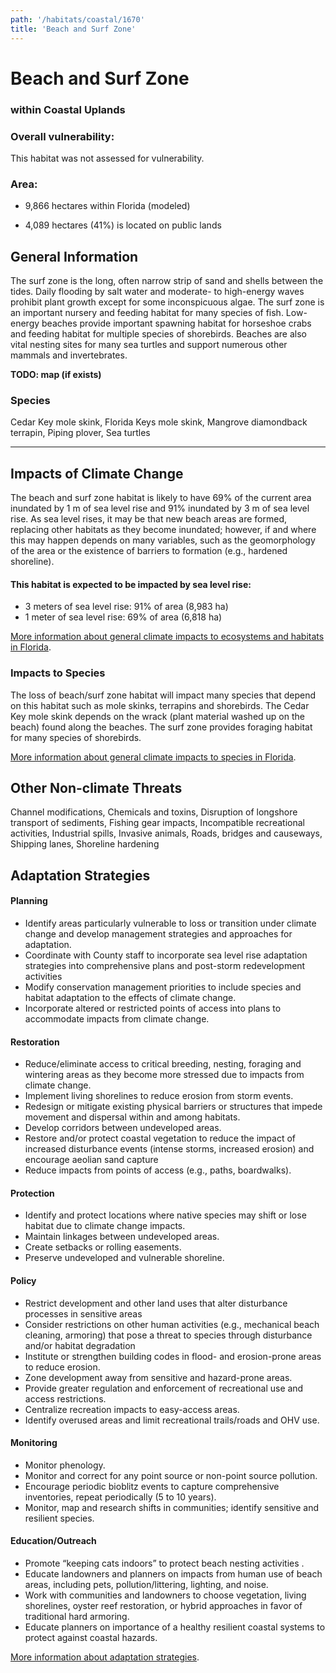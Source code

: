```yaml
---
path: '/habitats/coastal/1670'
title: 'Beach and Surf Zone'
---
```


# Beach and Surf Zone

### within Coastal Uplands

<div id="TopSection">



<div>

### Overall vulnerability:

This habitat was not assessed for vulnerability.

### Area:

-   9,866 hectares within Florida (modeled)

-   4,089 hectares (41%) is located on public lands



</div>
</div>

## General Information

The surf zone is the long, often narrow strip of sand and shells between the tides. Daily flooding by salt water and moderate- to high-energy waves prohibit plant growth except for some inconspicuous algae. The surf zone is an important nursery and feeding habitat for many species of fish.  Low-energy beaches provide important spawning habitat for horseshoe crabs and feeding habitat for multiple species of shorebirds.  Beaches are also vital nesting sites for many sea turtles and support numerous other mammals and invertebrates.



**TODO: map (if exists)**

### Species

Cedar Key mole skink, Florida Keys mole skink, Mangrove diamondback terrapin, Piping plover, Sea turtles

<hr />

## Impacts of Climate Change

The beach and surf zone habitat is likely to have 69% of the current area inundated by 1 m of sea level rise and 91% inundated by 3 m of sea level rise.  As sea level rises, it may be that new beach areas are formed, replacing other habitats as they become inundated; however, if and where this may happen depends on many variables, such as the geomorphology of the area or the existence of barriers to formation (e.g., hardened shoreline).


#### This habitat is expected to be impacted by sea level rise:

- 3 meters of sea level rise: 91% of area (8,983 ha)
- 1 meter of sea level rise: 69% of area (6,818 ha)
    

[More information about general climate impacts to ecosystems and habitats in Florida](/impacts/habitats).

### Impacts to Species

The loss of beach/surf zone habitat will impact many species that depend on this habitat such as mole skinks, terrapins and shorebirds.  The Cedar Key mole skink depends on the wrack (plant material washed up on the beach) found along the beaches.  The surf zone provides foraging habitat for many species of shorebirds.

[More information about general climate impacts to species in Florida](/impacts/species).

## Other Non-climate Threats

Channel modifications, Chemicals and toxins, Disruption of longshore transport of sediments, Fishing gear impacts, Incompatible recreational activities, Industrial spills, Invasive animals, Roads, bridges and causeways, Shipping lanes, Shoreline hardening

## Adaptation Strategies

#### Planning

- Identify areas particularly vulnerable to loss or transition under climate change and develop management strategies and approaches for adaptation.
- Coordinate with County staff to incorporate sea level rise adaptation strategies into comprehensive plans and post-storm redevelopment activities
- Modify conservation management priorities to include species and habitat adaptation to the effects of climate change.
- Incorporate altered or restricted points of access into plans to accommodate impacts from climate change.


#### Restoration

- Reduce/eliminate access to critical breeding, nesting, foraging and wintering areas as they become more stressed due to impacts from climate change.
- Implement living shorelines to reduce erosion from storm events.
- Redesign or mitigate existing physical barriers or structures that impede movement and dispersal within and among habitats.
- Develop corridors between undeveloped areas.
- Restore and/or protect coastal vegetation to reduce the impact of increased disturbance events (intense storms, increased erosion) and encourage aeolian sand capture
- Reduce impacts from points of access (e.g., paths, boardwalks).


#### Protection

- Identify and protect locations where native species may shift or lose habitat due to climate change impacts.
- Maintain linkages between undeveloped areas.
- Create setbacks or rolling easements.
- Preserve undeveloped and vulnerable shoreline.


#### Policy

- Restrict development and other land uses that alter disturbance processes in sensitive areas
- Consider restrictions on other human activities (e.g., mechanical beach cleaning, armoring) that pose a threat to species through disturbance and/or habitat degradation
- Institute or strengthen building codes in flood- and erosion-prone areas to reduce erosion.
- Zone development away from sensitive and hazard-prone areas.
- Provide greater regulation and enforcement of recreational use and access restrictions.
- Centralize recreation impacts to easy-access areas.
- Identify overused areas and limit recreational trails/roads and OHV use.


#### Monitoring

- Monitor phenology.
- Monitor and correct for any point source or non-point source pollution.
- Encourage periodic bioblitz events to capture comprehensive inventories, repeat periodically (5 to 10 years).
- Monitor, map  and research shifts in communities; identify sensitive and resilient species.


#### Education/Outreach

- Promote “keeping cats indoors” to protect beach nesting activities .
- Educate landowners and planners on impacts from human use of beach areas, including pets, pollution/littering, lighting, and noise.
- Work with communities and landowners to choose vegetation, living shorelines, oyster reef restoration, or hybrid approaches in favor of traditional hard armoring.
- Educate planners on importance of a healthy resilient coastal systems to protect against coastal hazards.




[More information about adaptation strategies](/strategies).


